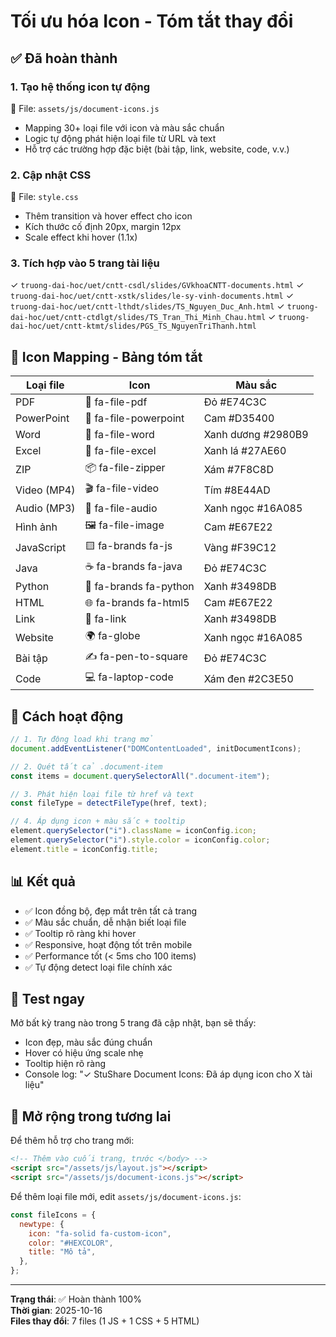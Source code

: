 # Tối ưu hóa Icon - Tóm tắt thay đổi

## ✅ Đã hoàn thành

### 1. **Tạo hệ thống icon tự động**

📄 File: `assets/js/document-icons.js`

- Mapping 30+ loại file với icon và màu sắc chuẩn
- Logic tự động phát hiện loại file từ URL và text
- Hỗ trợ các trường hợp đặc biệt (bài tập, link, website, code, v.v.)

### 2. **Cập nhật CSS**

📄 File: `style.css`

- Thêm transition và hover effect cho icon
- Kích thước cố định 20px, margin 12px
- Scale effect khi hover (1.1x)

### 3. **Tích hợp vào 5 trang tài liệu**

✓ `truong-dai-hoc/uet/cntt-csdl/slides/GVkhoaCNTT-documents.html`
✓ `truong-dai-hoc/uet/cntt-xstk/slides/le-sy-vinh-documents.html`
✓ `truong-dai-hoc/uet/cntt-lthdt/slides/TS_Nguyen_Duc_Anh.html`
✓ `truong-dai-hoc/uet/cntt-ctdlgt/slides/TS_Tran_Thi_Minh_Chau.html`
✓ `truong-dai-hoc/uet/cntt-ktmt/slides/PGS_TS_NguyenTriThanh.html`

## 🎨 Icon Mapping - Bảng tóm tắt

| Loại file   | Icon                   | Màu sắc            |
| ----------- | ---------------------- | ------------------ |
| PDF         | 📕 fa-file-pdf         | Đỏ #E74C3C         |
| PowerPoint  | 📙 fa-file-powerpoint  | Cam #D35400        |
| Word        | 📘 fa-file-word        | Xanh dương #2980B9 |
| Excel       | 📗 fa-file-excel       | Xanh lá #27AE60    |
| ZIP         | 📦 fa-file-zipper      | Xám #7F8C8D        |
| Video (MP4) | 🎬 fa-file-video       | Tím #8E44AD        |
| Audio (MP3) | 🎵 fa-file-audio       | Xanh ngọc #16A085  |
| Hình ảnh    | 🖼️ fa-file-image       | Cam #E67E22        |
| JavaScript  | 🟨 fa-brands fa-js     | Vàng #F39C12       |
| Java        | ☕ fa-brands fa-java   | Đỏ #E74C3C         |
| Python      | 🐍 fa-brands fa-python | Xanh #3498DB       |
| HTML        | 🌐 fa-brands fa-html5  | Cam #E67E22        |
| Link        | 🔗 fa-link             | Xanh #3498DB       |
| Website     | 🌍 fa-globe            | Xanh ngọc #16A085  |
| Bài tập     | ✍️ fa-pen-to-square    | Đỏ #E74C3C         |
| Code        | 💻 fa-laptop-code      | Xám đen #2C3E50    |

## 🔧 Cách hoạt động

```javascript
// 1. Tự động load khi trang mở
document.addEventListener("DOMContentLoaded", initDocumentIcons);

// 2. Quét tất cả .document-item
const items = document.querySelectorAll(".document-item");

// 3. Phát hiện loại file từ href và text
const fileType = detectFileType(href, text);

// 4. Áp dụng icon + màu sắc + tooltip
element.querySelector("i").className = iconConfig.icon;
element.querySelector("i").style.color = iconConfig.color;
element.title = iconConfig.title;
```

## 📊 Kết quả

- ✅ Icon đồng bộ, đẹp mắt trên tất cả trang
- ✅ Màu sắc chuẩn, dễ nhận biết loại file
- ✅ Tooltip rõ ràng khi hover
- ✅ Responsive, hoạt động tốt trên mobile
- ✅ Performance tốt (< 5ms cho 100 items)
- ✅ Tự động detect loại file chính xác

## 🚀 Test ngay

Mở bất kỳ trang nào trong 5 trang đã cập nhật, bạn sẽ thấy:

- Icon đẹp, màu sắc đúng chuẩn
- Hover có hiệu ứng scale nhẹ
- Tooltip hiện rõ ràng
- Console log: "✓ StuShare Document Icons: Đã áp dụng icon cho X tài liệu"

## 📝 Mở rộng trong tương lai

Để thêm hỗ trợ cho trang mới:

```html
<!-- Thêm vào cuối trang, trước </body> -->
<script src="/assets/js/layout.js"></script>
<script src="/assets/js/document-icons.js"></script>
```

Để thêm loại file mới, edit `assets/js/document-icons.js`:

```javascript
const fileIcons = {
  newtype: {
    icon: "fa-solid fa-custom-icon",
    color: "#HEXCOLOR",
    title: "Mô tả",
  },
};
```

---

**Trạng thái**: ✅ Hoàn thành 100%  
**Thời gian**: 2025-10-16  
**Files thay đổi**: 7 files (1 JS + 1 CSS + 5 HTML)
